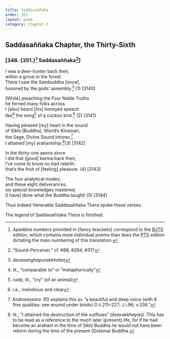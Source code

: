 ```yaml
---
title: Saddasaññaka
order: 351
layout: poem
category: chapter-3
---
```


## Saddasaññaka Chapter, the Thirty-Sixth

### \[348. {351.}[^1] Saddasaññaka[^2]\]

I was a deer-hunter back then,  
within a grove in the forest.  
There I saw the Sambuddha \[once\],  
honored by the gods’ assembly.[^3] (1) \[3140\]

\[While\] preaching the Four Noble Truths  
he ferried many folks across.  
I \[also\] heard \[his\] honeyed speech  
like[^4] the song[^5] of a cuckoo bird.[^6] (2) \[3141\]

Having pleased \[my\] heart in the sound  
of Sikhi \[Buddha\], World’s Kinsman,  
the Sage, Divine Sound Intoner,[^7]  
I attained \[my\] arahantship.[^8](3) \[3142\]

In the thirty-one aeons since  
I did that \[good\] karma back then,  
I’ve come to know no bad rebirth:  
that’s the fruit of \[feeling\] pleasure. (4) \[3143\]

The four analytical modes,  
and these eight deliverances,  
six special knowledges mastered,  
\[I have\] done what the Buddha taught! (5) \[3144\]

Thus indeed Venerable Saddasaññaka Thera spoke these verses.

The legend of Saddasaññaka Thera is finished.

[^1]: *Apadāna* numbers provided in {fancy brackets} correspond to the <abbr title="Buddha Jayanthi Tripitaka Series">BJTS</abbr> edition, which contains more individual poems than does the <abbr title="Pali Text Society">PTS</abbr> edition dictating the main numbering of this translation.

[^2]: “Sound-Perceiver,” cf. \#88, \#294, \#317

[^3]: *devasaṅghapurakkhataŋ*

[^4]: lit., “comparable to” or “metaphorically”

[^5]: *ruda*, lit., “cry” (of an animal)

[^6]: i.e., melodious and clear

[^7]: *brahmassara*. RD explains this as “a beautiful and deep voice (with 8 fine qualities: see enumd under *bindu*) D ii.211=227; J i.96; v.336.”

[^8]: lit., “I attained the destruction of the outflows” (*āsavakkhayaŋ*). This has to be read as a reference to the much later (present) life, for if he had become an arahant in the time of Sikhi Buddha he would not have been reborn during the time of the present (Gotama) Buddha.
